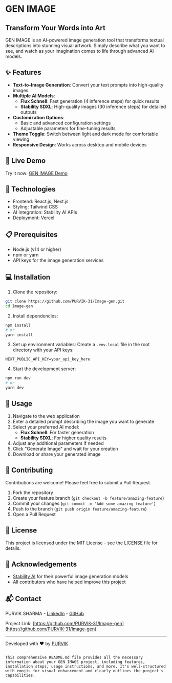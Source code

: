 
# GEN IMAGE

## Transform Your Words into Art

GEN IMAGE is an AI-powered image generation tool that transforms textual descriptions into stunning visual artwork. Simply describe what you want to see, and watch as your imagination comes to life through advanced AI models.

## ✨ Features

- **Text-to-Image Generation**: Convert your text prompts into high-quality images
- **Multiple AI Models**:
  - **Flux Schnell**: Fast generation (4 inference steps) for quick results
  - **Stability SDXL**: High-quality images (30 inference steps) for detailed outputs
- **Customization Options**:
  - Basic and advanced configuration settings
  - Adjustable parameters for fine-tuning results
- **Theme Toggle**: Switch between light and dark mode for comfortable viewing
- **Responsive Design**: Works across desktop and mobile devices

## 🚀 Live Demo

Try it now: [GEN IMAGE Demo](https://image-gen-purvik.vercel.app/)

## 🔧 Technologies

- Frontend: React.js, Next.js
- Styling: Tailwind CSS
- AI Integration: Stability AI APIs
- Deployment: Vercel

## 📋 Prerequisites

- Node.js (v14 or higher)
- npm or yarn
- API keys for the image generation services

## 💻 Installation

1. Clone the repository:
```bash
git clone https://github.com/PURVIK-31/Image-gen.git
cd Image-gen
```

2. Install dependencies:
```bash
npm install
# or
yarn install
```

3. Set up environment variables:
Create a `.env.local` file in the root directory with your API keys:
```
NEXT_PUBLIC_API_KEY=your_api_key_here
```

4. Start the development server:
```bash
npm run dev
# or
yarn dev
```

## 🎯 Usage

1. Navigate to the web application
2. Enter a detailed prompt describing the image you want to generate
3. Select your preferred AI model:
   - **Flux Schnell**: For faster generation
   - **Stability SDXL**: For higher quality results
4. Adjust any additional parameters if needed
5. Click "Generate Image" and wait for your creation
6. Download or share your generated image

## 🤝 Contributing

Contributions are welcome! Please feel free to submit a Pull Request.

1. Fork the repository
2. Create your feature branch (`git checkout -b feature/amazing-feature`)
3. Commit your changes (`git commit -m 'Add some amazing feature'`)
4. Push to the branch (`git push origin feature/amazing-feature`)
5. Open a Pull Request

## 📄 License

This project is licensed under the MIT License - see the [LICENSE](LICENSE) file for details.

## 👏 Acknowledgements

- [Stability AI](https://stability.ai/) for their powerful image generation models
- All contributors who have helped improve this project

## 📬 Contact

PURVIK SHARMA - [LinkedIn](https://linkedin.com/in/purviksharma/) - [GitHub](https://github.com/PURVIK-31)

Project Link: [https://github.com/PURVIK-31/Image-gen](https://github.com/PURVIK-31/Image-gen)

---

Developed with ❤️ by [PURVIK](https://github.com/PURVIK-31)
```

This comprehensive README.md file provides all the necessary information about your GEN IMAGE project, including features, installation steps, usage instructions, and more. It's well-structured with emojis for visual enhancement and clearly outlines the project's capabilities.
